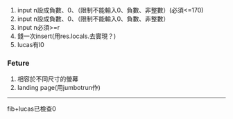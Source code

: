 1. input n設成負數、0、（限制不能輸入0、負數、非整數）(必須<=170)
2. input n設成負數、0、（限制不能輸入0、負數、非整數）
3. input n必須>=r
4. 錢一次insert(用res.locals.去實現？)
5. lucas有l0



### Feture
1. 相容於不同尺寸的螢幕
2. landing page(用jumbotrun作)

-----
fib+lucas已檢查0
